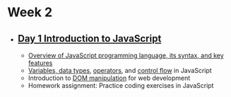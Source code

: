 # Week 2

- ## [Day 1  Introduction to JavaScript](/Week2/Day1/)

  - [Overview of JavaScript programming language, its syntax, and key features](/Week2/Day1/Overview/)
  - [Variables, data types](/Week2/Day1/VariablesAndDatatypes/), [operators](/Week2/Day1/Operators/), and [control flow](/Week2/Day1/ControlflowStatements/) in JavaScript
  - Introduction to [DOM manipulation](/Week2/Day1/DOM/) for web development
  - Homework assignment: Practice coding exercises in JavaScript
